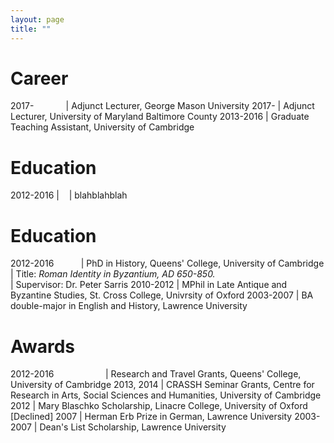 ```yaml
---
layout: page
title: ""
---
```


# Career

2017-&nbsp;&nbsp;&nbsp;&nbsp;&nbsp;&nbsp;&nbsp;&nbsp;&nbsp;&nbsp;&nbsp;&nbsp; | Adjunct Lecturer, George Mason University
2017- | Adjunct Lecturer, University of Maryland Baltimore County
2013-2016 | Graduate Teaching Assistant, University of Cambridge

# Education
2012-2016 | &nbsp;&nbsp; | blahblahblah

# Education

2012-2016 &nbsp;&nbsp;&nbsp;&nbsp;&nbsp;&nbsp;&nbsp;&nbsp;&nbsp; | PhD in History, Queens' College, University of Cambridge
<br> | Title: *Roman Identity in Byzantium, AD 650-850.*
<br> | Supervisor: Dr. Peter Sarris
2010-2012 | MPhil in Late Antique and Byzantine Studies, St. Cross College, Univrsity of Oxford 
2003-2007 | BA double-major in English and History, Lawrence University

# Awards

2012-2016 &nbsp;&nbsp;&nbsp;&nbsp;&nbsp;&nbsp;&nbsp;&nbsp;&nbsp;&nbsp;&nbsp;&nbsp;&nbsp;&nbsp;&nbsp;&nbsp;&nbsp;&nbsp;&nbsp; | Research and Travel Grants, Queens' College, University of Cambridge 
2013, 2014 | CRASSH Seminar Grants, Centre for Research in Arts, Social Sciences and Humanities, University of Cambridge 
2012 | Mary Blaschko Scholarship, Linacre College, University of Oxford [Declined] 
2007 | Herman Erb Prize in German, Lawrence University
2003-2007 | Dean's List Scholarship, Lawrence University
